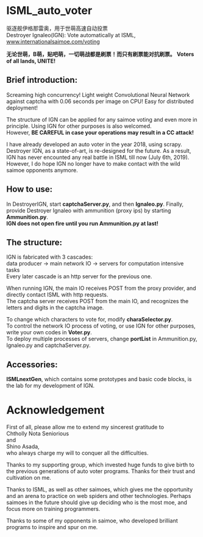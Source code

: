 # ISML_auto_voter
驱逐舰伊格那雷奥，用于世萌高速自动投票  
Destroyer Ignaleo(IGN): Vote automatically at ISML, www.internationalsaimoe.com/voting  
  
**无论世萌，B萌，贴吧萌，一切萌战都是刷票！而只有刷票能对抗刷票。**
**Voters of all lands, UNITE!**  
  
## Brief introduction:  
Screaming high concurrency! Light weight Convolutional Neural Network against captcha with 0.06 seconds per image on CPU! 
Easy for distributed deployment!  
  
The structure of IGN can be applied for any saimoe voting and even more in principle. Using IGN for other purposes is also welcomed.  
However, **BE CAREFUL in case your operations may result in a CC attack!**  
  
I have already developed an auto voter in the year 2018, using scrapy. Destroyer IGN, as a state-of-art, is re-designed for the future. 
As a result, IGN has never encounted any real battle in ISML till now (July 6th, 2019).  
However, I do hope IGN no longer have to make contact with the wild saimoe opponents anymore.  
  
## How to use:  
In DestroyerIGN, start **captchaServer.py**, and then **Ignaleo.py**. 
Finally, provide Destroyer Ignaleo with ammunition (proxy ips) by starting **Ammunition.py**.  
**IGN does not open fire until you run Ammunition.py at last!**  
  
## The structure:  
IGN is fabricated with 3 cascades:  
data producer -> main network IO -> servers for computation intensive tasks  
Every later cascade is an http server for the previous one.  
  
When running IGN, the main IO receives POST from the proxy provider, and directly contact ISML with http requests.  
The captcha server receives POST from the main IO, and recognizes the letters and digits in the captcha image.  
  
To change which characters to vote for, modify **charaSelector.py**.  
To control the network IO process of voting, or use IGN for other purposes, write your own codes in **Voter.py**.  
To deploy multiple processes of servers, change **portList** in Ammunition.py, Ignaleo.py and captchaServer.py.  
  
## Accessories: 
**ISMLnextGen**, which contains some prototypes and basic code blocks, is the lab for my development of IGN.  

# **Acknowledgement**
First of all, please allow me to extend my sincerest gratitude to  
Chtholly Nota Seniorious  
and  
Shino Asada,  
who always charge my will to conquer all the difficulties.  
  
Thanks to my supporting group, which invested huge funds to give birth to the previous generations of auto voter programs.
Thanks for their trust and cultivation on me.  
  
Thanks to ISML, as well as other saimoes, 
which gives me the opportunity and an arena to practice on web spiders and other technologies. 
Perhaps saimoes in the future should give up deciding who is the most moe, and focus more on training programmers.  

Thanks to some of my opponents in saimoe, who developed brilliant programs to inspire and spur on me.  
